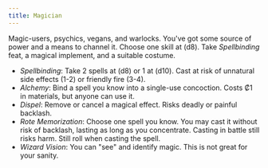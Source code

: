 ```yaml
---
title: Magician
---
```

Magic-users, psychics, vegans, and warlocks. You've got some source of power and a means to channel it. Choose one skill at (d8). Take *Spellbinding* feat, a magical implement, and a suitable costume.
- *Spellbinding*: Take 2 spells at (d8) or 1 at (d10). Cast at risk of unnatural side effects (1-2) or friendly fire (3-4).
- *Alchemy*: Bind a spell you know into a single-use concoction. Costs ₡1 in materials, but anyone can use it.
- *Dispel*: Remove or cancel a magical effect. Risks deadly or painful backlash.
- *Rote Memorization*: Choose one spell you know. You may cast it without risk of backlash, lasting as long as you concentrate. Casting in battle still risks harm. Still roll when casting the spell.
- *Wizard Vision*: You can "see" and identify magic. This is not great for your sanity.